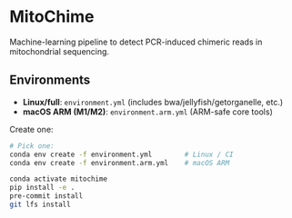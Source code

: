 # MitoChime

Machine-learning pipeline to detect PCR-induced chimeric reads in mitochondrial sequencing.

## Environments

- **Linux/full**: `environment.yml` (includes bwa/jellyfish/getorganelle, etc.)
- **macOS ARM (M1/M2)**: `environment.arm.yml` (ARM-safe core tools)

Create one:

```bash
# Pick one:
conda env create -f environment.yml        # Linux / CI
conda env create -f environment.arm.yml    # macOS ARM

conda activate mitochime
pip install -e .
pre-commit install
git lfs install

